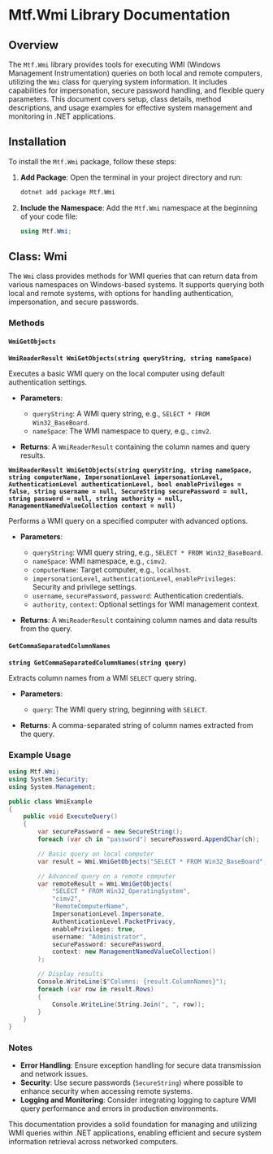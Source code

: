 # Mtf.Wmi Library Documentation

## Overview

The `Mtf.Wmi` library provides tools for executing WMI (Windows Management Instrumentation) queries on both local and remote computers, utilizing the `Wmi` class for querying system information. It includes capabilities for impersonation, secure password handling, and flexible query parameters. This document covers setup, class details, method descriptions, and usage examples for effective system management and monitoring in .NET applications.

## Installation

To install the `Mtf.Wmi` package, follow these steps:

1. **Add Package**:
   Open the terminal in your project directory and run:

   ```bash
   dotnet add package Mtf.Wmi
   ```

2. **Include the Namespace**:
   Add the `Mtf.Wmi` namespace at the beginning of your code file:

   ```csharp
   using Mtf.Wmi;
   ```

## Class: Wmi

The `Wmi` class provides methods for WMI queries that can return data from various namespaces on Windows-based systems. It supports querying both local and remote systems, with options for handling authentication, impersonation, and secure passwords.

### Methods

#### `WmiGetObjects`

**`WmiReaderResult WmiGetObjects(string queryString, string nameSpace)`**

Executes a basic WMI query on the local computer using default authentication settings.

- **Parameters**:
  - `queryString`: A WMI query string, e.g., `SELECT * FROM Win32_BaseBoard`.
  - `nameSpace`: The WMI namespace to query, e.g., `cimv2`.

- **Returns**: A `WmiReaderResult` containing the column names and query results.

**`WmiReaderResult WmiGetObjects(string queryString, string nameSpace, string computerName, ImpersonationLevel impersonationLevel, AuthenticationLevel authenticationLevel, bool enablePrivileges = false, string username = null, SecureString securePassword = null, string password = null, string authority = null, ManagementNamedValueCollection context = null)`**

Performs a WMI query on a specified computer with advanced options.

- **Parameters**:
  - `queryString`: WMI query string, e.g., `SELECT * FROM Win32_BaseBoard`.
  - `nameSpace`: WMI namespace, e.g., `cimv2`.
  - `computerName`: Target computer, e.g., `localhost`.
  - `impersonationLevel`, `authenticationLevel`, `enablePrivileges`: Security and privilege settings.
  - `username`, `securePassword`, `password`: Authentication credentials.
  - `authority`, `context`: Optional settings for WMI management context.

- **Returns**: A `WmiReaderResult` containing column names and data results from the query.

#### `GetCommaSeparatedColumnNames`

**`string GetCommaSeparatedColumnNames(string query)`**

Extracts column names from a WMI `SELECT` query string.

- **Parameters**:
  - `query`: The WMI query string, beginning with `SELECT`.

- **Returns**: A comma-separated string of column names extracted from the query.

### Example Usage

```csharp
using Mtf.Wmi;
using System.Security;
using System.Management;

public class WmiExample
{
    public void ExecuteQuery()
    {
        var securePassword = new SecureString();
        foreach (var ch in "password") securePassword.AppendChar(ch);

        // Basic query on local computer
        var result = Wmi.WmiGetObjects("SELECT * FROM Win32_BaseBoard", "cimv2");

        // Advanced query on a remote computer
        var remoteResult = Wmi.WmiGetObjects(
            "SELECT * FROM Win32_OperatingSystem",
            "cimv2",
            "RemoteComputerName",
            ImpersonationLevel.Impersonate,
            AuthenticationLevel.PacketPrivacy,
            enablePrivileges: true,
            username: "Administrator",
            securePassword: securePassword,
            context: new ManagementNamedValueCollection()
        );

        // Display results
        Console.WriteLine($"Columns: {result.ColumnNames}");
        foreach (var row in result.Rows)
        {
            Console.WriteLine(String.Join(", ", row));
        }
    }
}
```

### Notes

- **Error Handling**: Ensure exception handling for secure data transmission and network issues.
- **Security**: Use secure passwords (`SecureString`) where possible to enhance security when accessing remote systems.
- **Logging and Monitoring**: Consider integrating logging to capture WMI query performance and errors in production environments.

This documentation provides a solid foundation for managing and utilizing WMI queries within .NET applications, enabling efficient and secure system information retrieval across networked computers.